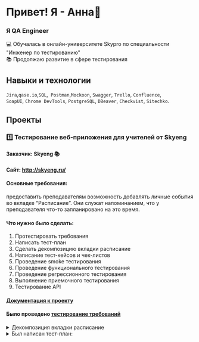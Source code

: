 # Привет! Я - Анна👋

### Я QA Engineer

💻 Обучалась в онлайн-университете Skypro по специальности "Инженер по тестированию" <br>
📚 Продолжаю развитие в сфере тестирования

## Навыки и технологии
``Jira``,``qase.io``,``SQL``,`` Postman``,``Mockoon``, ``Swagger``, ``Trello``, ``Confluence``, <br>
``SoapUI``, ``Chrome DevTools``, ``PostgreSQL``, ``DBeaver``, ``Checkvist``, ``Sitechko``.

## Проекты

### 1️⃣ Тестирование веб-приложения для учителей от Skyeng <br>

#### Заказчик: Skyeng 📚 <br>
#### Сайт: http://skyeng.ru/ <br>
#### Основные требования: 
предоставить преподавателям возможность добавлять личные события во вкладке “Расписание”. Они служат напоминанием, что у преподавателя что-то запланировано на это время. <br>
#### Что нужно было сделать: <br>
1. Протестировать требования <br>
2. Написать тест-план <br>
3. Сделать декомпозицию вкладки расписание <br>
4. Написание тест-кейсов и чек-листов <br>
5. Проведение smoke тестирования <br>
6. Проведение функционального тестирования <br>
7. Проведение регрессионного тестирования <br>
8. Выполнение приемочного тестирования <br>
9. Тестирование API <br>

#### [Документация к проекту](https://docs.google.com/document/d/1KwkCh_gRAfiC7G064XySrrjeC8QjsXxQB1HDDupdY1Q/edit?usp=sharing)

#### Было проведено [тестирование требований](https://docs.google.com/document/d/16epjLObPLmSWFnM1wbYbG_3lDmCdzyGLICrPEM8CyhQ/edit?usp=sharing)


<details><summary>Декомпозиция вкладки расписание</summary><br>

![image](https://github.com/burovanya/portfolio-qa/blob/main/Miro.jpg)
</details>

<details><summary>Был написан тест-план:</summary><br>

Продукт: веб-приложение для учителей (личные события в расписании)
Заказчик: Skyeng
Сайт: http://skyeng.ru/ 

Основные требования: предоставить преподавателям возможность добавлять личные события во вкладке “Расписание”.
Преподаватель может использовать личные события для собственных встреч. Они служат напоминанием, что у преподавателя что-то запланировано на это время.

Все требования можно посмотреть по ссылке: https://docs.google.com/document/d/1KwkCh_gRAfiC7G064XySrrjeC8QjsXxQB1HDDupdY1Q/edit?usp=sharing 

Будут проведены следующие виды тестирования:

- Функциональное
- Smoke
- Приемочное
- Регрессионное
- Будет проведено тестирование API.

Функциональное тестирование:
- Таблица Excel с чек-листом и результатом Test run https://docs.google.com/spreadsheets/d/1RCOYeB4vpyZfAYGEAW-eszaTNe9v5MIr/edit#gid=3299894

Smoke тестирование:
- Test cases:https://docs.google.com/spreadsheets/d/1gESIFaH3XXg93uTXaUbJJ7cgrcwk4V3v5nTbKoxeNFE/edit?usp=sharing
- Test run:![image](https://github.com/burovanya/portfolio-qa/blob/main/smoke.jpg)
</details>



